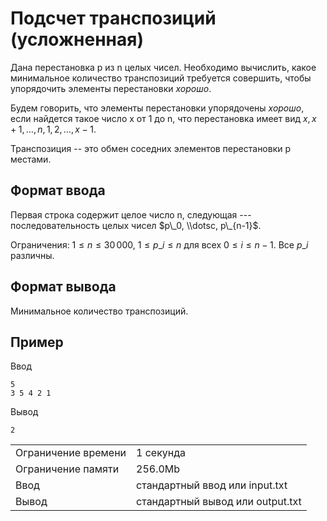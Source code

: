 # Подсчет транспозиций (усложненная)

Дана перестановка p из n целых чисел. Необходимо вычислить, какое минимальное количество транспозиций требуется совершить, чтобы упорядочить элементы перестановки _хорошо_.

Будем говорить, что элементы перестановки упорядочены _хорошо_, если найдется такое число x от 1 до n, что перестановка имеет вид $x, x+1, \ldots , n, 1, 2, \ldots , x-1$.

Транспозиция -- это обмен соседних элементов перестановки p местами.

## Формат ввода

Первая строка содержит целое число n, следующая --- последовательность целых чисел $p\_0, \\dotsc, p\_{n-1}$​.

Ограничения: $1 \le n \le 30\,000$, $1 \le p\_i \le n$ для всех $0 \le i \le n-1$. Все $p\_i$​ различны.

## Формат вывода

Минимальное количество транспозиций.

## Пример

Ввод

    5
    3 5 4 2 1
    

Вывод

    2
    

<table>
 <tr class="time-limit">
    <td class="property-title">Ограничение времени</td>
    <td>1&nbsp;секунда</td>
 </tr>
 <tr class="memory-limit">
    <td class="property-title">Ограничение памяти</td>
    <td>256.0Mb</td>
 </tr>
 <tr class="input-file">
    <td class="property-title">Ввод</td>
    <td colspan="1">стандартный ввод или input.txt</td>
 </tr>
 <tr class="output-file">
    <td class="property-title">Вывод</td>
    <td colspan="1">стандартный вывод или output.txt</td>
 </tr>
</table>
